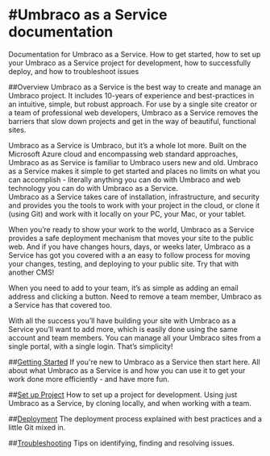 #Umbraco as a Service documentation========Documentation for Umbraco as a Service.  How to get started, how to set up your Umbraco as a Service project for development, how to successfully deploy, and how to troubleshoot issues##OverviewUmbraco as a Service is the best way to create and manage an Umbraco project.  It includes 10-years of experience and best-practices in an intuitive, simple, but robust approach.  For use by a single site creator or a team of professional web developers, Umbraco as a Service removes the barriers that slow down projects and get in the way of beautiful, functional sites.Umbraco as a Service is Umbraco, but it’s a whole lot more.  Built on the Microsoft Azure cloud and encompassing web standard approaches, Umbraco as as Service is familiar to Umbraco users new and old.  Umbraco as a Service makes it simple to get started and places no limits on what you can accomplish - literally anything you can do with Umbraco and web technology you can do with Umbraco as a Service.  Umbraco as a Service takes care of installation, infrastructure, and security and provides you the tools to work with your project in the cloud, or clone it (using Git) and work with it locally on your PC, your Mac, or your tablet.  When you’re ready to show your work to the world, Umbraco as a Service provides a safe deployment mechanism that moves your site to the public web.  And if you have changes hours, days, or weeks later, Umbraco as a Service has got you covered with a an easy to follow process for moving your changes, testing, and deploying to your public site.  Try that with another CMS!When you need to add to your team, it’s as simple as adding an email address and clicking a button.  Need to remove a team member, Umbraco as a Service has that covered too.With all the success you’ll have building your site with Umbraco as a Service you’ll want to add more, which is easily done using the same account and team members.  You can manage all your Umbraco sites from a single portal, with a single login.  That’s simplicity!##[Getting Started](GetStarted/index.md)If you're new to Umbraco as a Service then start here.  All about what Umbraco as a Service is and how you can use it to get your work done more efficiently - and have more fun.##[Set up Project](SetUp/index.md)How to set up a project for development. Using just Umbraco as a Service, by cloning locally, and when working with a team.##[Deployment](Deployment/index.md)The deployment process explained with best practices and a little Git mixed in.##[Troubleshooting](Troubleshooting/index.md)Tips on identifying, finding and resolving issues.